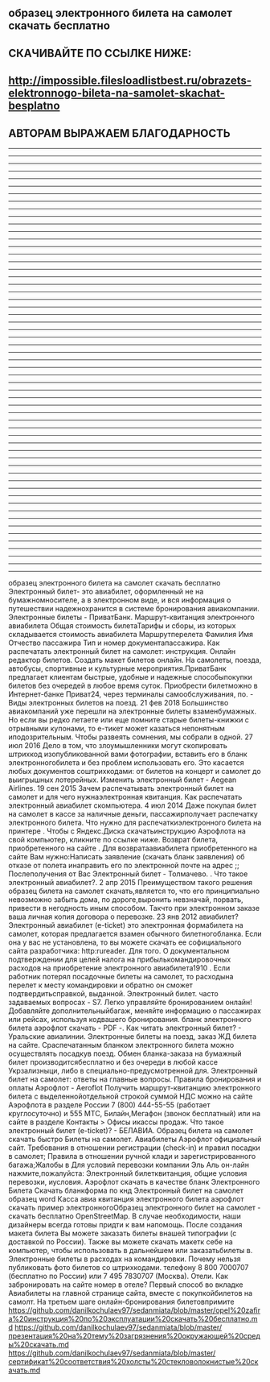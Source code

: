 образец электронного билета на самолет скачать бесплатно
--------------------------------------------------
СКАЧИВАЙТЕ ПО ССЫЛКЕ НИЖЕ:
--------------------------------------------------
http://impossible.filesloadlistbest.ru/obrazets-elektronnogo-bileta-na-samolet-skachat-besplatno
--------------------------------------------------
АВТОРАМ ВЫРАЖАЕМ БЛАГОДАРНОСТЬ
--------------------------------------------------
--------------------------------------------------
--------------------------------------------------
--------------------------------------------------
--------------------------------------------------
--------------------------------------------------
--------------------------------------------------
--------------------------------------------------
--------------------------------------------------
--------------------------------------------------
--------------------------------------------------
--------------------------------------------------
--------------------------------------------------
--------------------------------------------------
--------------------------------------------------
--------------------------------------------------
--------------------------------------------------
--------------------------------------------------
--------------------------------------------------
--------------------------------------------------
--------------------------------------------------
--------------------------------------------------
--------------------------------------------------
--------------------------------------------------
--------------------------------------------------
--------------------------------------------------
--------------------------------------------------
--------------------------------------------------
--------------------------------------------------
--------------------------------------------------
--------------------------------------------------
--------------------------------------------------
--------------------------------------------------
--------------------------------------------------
--------------------------------------------------
--------------------------------------------------
--------------------------------------------------
--------------------------------------------------
--------------------------------------------------
--------------------------------------------------
--------------------------------------------------
--------------------------------------------------
--------------------------------------------------
--------------------------------------------------
--------------------------------------------------
--------------------------------------------------
--------------------------------------------------
--------------------------------------------------
--------------------------------------------------
--------------------------------------------------
--------------------------------------------------
--------------------------------------------------
--------------------------------------------------
--------------------------------------------------
--------------------------------------------------
--------------------------------------------------
--------------------------------------------------
--------------------------------------------------
образец электронного билета на самолет скачать бесплатно Электронный билет- это авиабилет, оформленный не на бумажномносителе, а в электронном виде, и вся информация о путешествии надежнохранится в системе бронирования авиакомпании. Электронные билеты - ПриватБанк. Маршрут-квитанция электронного авиабилета Общая стоимость билетаТарифы и сборы, из которых складывается стоимость авиабилета Маршрутперелета Фамилия Имя Отчество пассажира Тип и номер документапассажира. Как распечатать электронный билет на самолет: инструкция. Онлайн редактор билетов. Создать макет билетов онлайн. На самолеты, поезда, автобусы, спортивные и культурные мероприятия.ПриватБанк предлагает клиентам быстрые, удобные и надежные способыпокупки билетов без очередей в любое время суток. Приобрести билетможно в Интернет-банке Приват24, через терминалы самообслуживания, по. - Виды электронных билетов на поезд. 21 фев 2018  Большинство авиакомпаний уже перешли на электронные билеты взаменбумажных. Но если вы редко летаете или еще помните старые билеты-книжки с отрывными купонами, то е-тикет может казаться непонятным иподозрительным. Чтобы развеять сомнения, мы собрали в одной. 27 июл 2016  Дело в том, что злоумышленники могут скопировать штрихкод изопубликованной вами фотографии, вставить его в бланк электронногобилета и без проблем использовать его. Это касается любых документов соштрихкодами: от билетов на концерт и самолет до выигрышных лотерейных. Изменить электронный билет - Aegean Airlines. 19 сен 2015  Зачем распечатывать электронный билет на самолет и для чего нужнаэлектронная квитанция. Как распечатать электронный авиабилет скомпьютера. 4 июл 2014  Даже покупая билет на самолет в кассе за наличные деньги, пассажирполучает распечатку электронного билета.  Что нужно для распечаткиэлектронного билета на принтере . Чтобы с Яндекс.Диска скачатьинструкцию Аэрофлота на свой компьютер, кликните по ссылке ниже. Возврат билета, приобретенного на сайте . Для возвратаавиабилета приобретенного на сайте  Вам нужно:Написать заявление (скачать бланк заявления) об отказе от полета инаправить его по электронной почте на адрес ;; Послеполучения от Вас
Электронный билет - Толмачево. . Что такое электронный авиабилет?. 2 апр 2015  Преимуществом такого решения  образец билета на самолет скачать,является то, что его принципиально невозможно забыть дома, по дороге,выронить невзначай, порвать, привести в негодность иным способом. Такчто при электронном заказе ваша личная копия договора о перевозке. 23 янв 2012   авиабилет? Электронный авиабилет (e-ticket)  это электронная формабилета на самолет, которая предлагается взамен обычного билетногобланка.  Если она у вас не установлена, то вы можете скачать ее софициального сайта разработчика: http:rureader. Для того. О документальном подтверждении для целей налога на прибылькомандировочных расходов на приобретение электронного авиабилета1910 . Если работник потерял посадочные билеты на самолет, то расходына перелет к месту командировки и обратно он сможет подтвердитьсправкой, выданной. Электронный билет. часто задаваемых вопросах - S7. Легко управляйте бронированием онлайн! Добавляйте дополнительныйбагаж, меняйте информацию о пассажирах или рейсах, используя кодвашего бронирования. бланк электронного билета аэрофлот скачать - PDF -. Как читать электронный билет? - Уральские авиалинии. Электронные билеты на поезд, заказ ЖД билета на сайте.  Сраспечатанным бланком электронного билета можно осуществлять посадкув поезд.  Обмен бланка-заказа на бумажный билет производитсябесплатно и без очереди в любой кассе Укрзализныци, либо в специально-предусмотренной для. Электронный билет на самолет: ответы на главные вопросы. Правила бронирования и оплаты  Аэрофлот - Aeroflot
Получить маршрут-квитанцию электронного билета с выделеннойотдельной строкой суммой НДС можно на сайте Аэрофлота в разделе России 7 (800) 444-55-55 (работает круглосуточно) и 555 МТС, Билайн,Мегафон (звонок бесплатный) или на сайте в разделе Контакты > Офисы икассы продаж. Что такое электронный билет (e-ticket)? - БЕЛАВИА. Образец билета на самолет скачать быстро  Билеты на самолет. Авиабилеты Аэрофлот официальный сайт. Требования в отношении регистрации (check-in) и правил посадки в самолет; Правила в отношении ручной клади и зарегистрированного багажа;Жалобы в  Для условий перевозки компании Эль Аль он-лайн нажмите,пожалуйста: Электронный билетквитанция, общие условия перевозки, иусловия. Аэрофлот скачать в качестве бланк Электронного Билета Скачать бланкформа по кнд Электронный билет на самолет образец word Касса авиа квитанция электронного билета аэрофлот скачать пример электронногоОбразец электронного билет на самолет - скачать бесплатно OpenStreetMap. В случае необходимости, наши дизайнеры всегда готовы придти к вам напомощь. После создания макета билета Вы можете заказать билеты внашей типографии (с доставкой по России). Также вы можете скачать макетк себе на компьютер, чтобы использовать в дальнейшем или заказатьбилеты в. Электронные билеты в расходах на командировки. Почему нельзя публиковать фото билетов со штрихкодами. телефону 8 800 7000707 (бесплатно по России) или 7 495 7830707 (Москва). Отели. Как забронировать на сайте номер в отеле? Первый способ во вкладке Авиабилеты на главной странице сайта, вместе с покупкойбилетов на самолт. На третьем шаге онлайн-бронирования билетовпримите
https://github.com/danilkochulaev97/sedanmiata/blob/master/opel%20zafira%20инструкция%20по%20эксплуатации%20скачать%20бесплатно.md
https://github.com/danilkochulaev97/sedanmiata/blob/master/презентация%20на%20тему%20загрязнения%20окружающей%20среды%20скачать.md
https://github.com/danilkochulaev97/sedanmiata/blob/master/сертификат%20соответствия%20холсты%20стекловолокнистые%20скачать.md